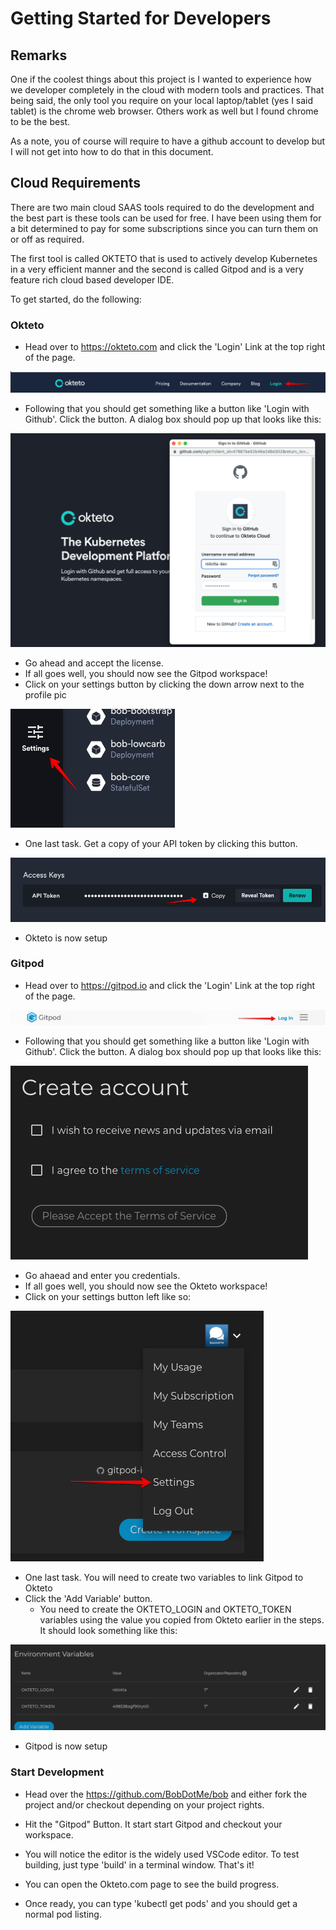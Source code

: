 # Getting Started for Developers

## Remarks
One if the coolest things about this project is I wanted to experience how we developer completely in the cloud with modern tools and practices.  That being said, the only tool you require on your local laptop/tablet (yes I said tablet) is the chrome web browser.  Others work as well but I found chrome to be the best.

As a note, you of course will require to have a github account to develop but I will not get into how to do that in this document.

## Cloud Requirements
There are two main cloud SAAS tools required to do the development and the best part is these tools can be used for free.  I have been using them for a bit determined to pay for some subscriptions since you can turn them on or off as required.

The first tool is called OKTETO that is used to actively develop Kubernetes in a very efficient manner and the second is called Gitpod and is a very feature rich cloud based developer IDE.

To get started, do the following:
### Okteto

* Head over to https://okteto.com and click the 'Login' Link at the top right of the page.

![Image of Okteto](./okteto_login.png)
* Following that you should get something like a button like 'Login with Github'.  Click the button.  A dialog box should pop up that looks like this:


![Image of Okteto](./okteto_link_github.png)

* Go ahead and accept the license.
* If all goes well, you should now see the Gitpod workspace!
* Click on your settings button by clicking the down arrow next to the profile pic

![Image of Okteto](./okteto_settings.png)

* One last task.  Get a copy of your API token by clicking this button.

![Image of Okteto](./okteto_token.png)

* Okteto is now setup

### Gitpod
* Head over to https://gitpod.io  and click the 'Login' Link at the top right of the page.

![Image of Gitpod](./gitpod_login.png)
* Following that you should get something like a button like 'Login with Github'.  Click the button.  A dialog box should pop up that looks like this:


![Image of Gitpod](./gitpod_license.png)

* Go ahaead and enter you credentials.
* If all goes well, you should now see the Okteto workspace!
* Click on your settings button left like so:

![Image of Gitpod](./gitpod_settings.png)

* One last task.  You will need to create two variables to link Gitpod to Okteto
* Click the 'Add Variable' button.
  * You need to create the OKTETO_LOGIN and OKTETO_TOKEN variables using the value you copied from Okteto earlier in the steps.  It should look something like this:

![Image of Okteto](./gitpod_token.png)

* Gitpod is now setup

### Start Development

* Head over the https://github.com/BobDotMe/bob and either fork the project and/or checkout depending on your project rights.
* Hit the "Gitpod" Button.  It start start Gitpod and checkout your workspace.

* You will notice the editor is the widely used VSCode editor.  To test building, just type 'build' in a terminal window.  That's it!

* You can open the Okteto.com page to see the build progress. 
* Once ready, you can type 'kubectl get pods' and you should get a normal pod listing.






